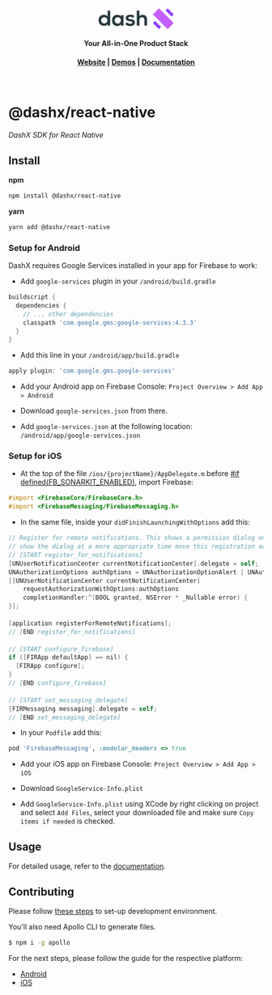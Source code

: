 <p align="center">
    <br />
    <a href="https://dashx.com"><img src="https://raw.githubusercontent.com/dashxhq/brand-book/master/assets/logo-black-text-color-icon@2x.png" alt="DashX" height="40" /></a>
    <br />
    <br />
    <strong>Your All-in-One Product Stack</strong>
</p>

<div align="center">
  <h4>
    <a href="https://dashx.com">Website</a>
    <span> | </span>
    <a href="https://dashxdemo.com">Demos</a>
    <span> | </span>
    <a href="https://docs.dashx.com/developer">Documentation</a>
  </h4>
</div>

<br />

# @dashx/react-native

_DashX SDK for React Native_

## Install

**npm**
```sh
npm install @dashx/react-native
```

**yarn**
```sh
yarn add @dashx/react-native
```

### Setup for Android

DashX requires Google Services installed in your app for Firebase to work:

- Add `google-services` plugin in your `/android/build.gradle`

```gradle
buildscript {
  dependencies {
    // ... other dependencies
    classpath 'com.google.gms:google-services:4.3.3'
  }
}
```

- Add this line in your `/android/app/build.gradle`

```gradle
apply plugin: 'com.google.gms.google-services'
```

- Add your Android app on Firebase Console: `Project Overview > Add App > Android`

- Download `google-services.json` from there.

- Add `google-services.json` at the following location: `/android/app/google-services.json`

### Setup for iOS

- At the top of the file `/ios/{projectName}/AppDelegate.m` before [#if defined(FB_SONARKIT_ENABLED)](https://github.com/react-native-camera/react-native-camera/issues/3008#issuecomment-726432198), import Firebase:

```objective-c
#import <FirebaseCore/FirebaseCore.h>
#import <FirebaseMessaging/FirebaseMessaging.h>
```

- In the same file, inside your `didFinishLaunchingWithOptions` add this:

```objective-c
// Register for remote notifications. This shows a permission dialog on first run, to
// show the dialog at a more appropriate time move this registration accordingly.
// [START register_for_notifications]
[UNUserNotificationCenter currentNotificationCenter].delegate = self;
UNAuthorizationOptions authOptions = UNAuthorizationOptionAlert | UNAuthorizationOptionSound | UNAuthorizationOptionBadge;
[[UNUserNotificationCenter currentNotificationCenter]
    requestAuthorizationWithOptions:authOptions
    completionHandler:^(BOOL granted, NSError * _Nullable error) {
}];

[application registerForRemoteNotifications];
// [END register_for_notifications]

// [START configure_firebase]
if ([FIRApp defaultApp] == nil) {
  [FIRApp configure];
}
// [END configure_firebase]

// [START set_messaging_delegate]
[FIRMessaging messaging].delegate = self;
// [END set_messaging_delegate]
```

- In your `Podfile` add this:

```ruby
pod 'FirebaseMessaging', :modular_headers => true
```

- Add your iOS app on Firebase Console: `Project Overview > Add App > iOS`

- Download `GoogleService-Info.plist`

- Add `GoogleService-Info.plist` using XCode by right clicking on project and select `Add Files`, select your downloaded file and make sure `Copy items if needed` is checked.

## Usage

For detailed usage, refer to the [documentation](https://docs.dashx.com/developer).

## Contributing

Please follow [these steps](https://github.com/dashxhq/dashx-js/tree/master/examples/react-native#setting-up-development-environment) to set-up development environment.

You'll also need Apollo CLI to generate files.

```sh
$ npm i -g apollo
```

For the next steps, please follow the guide for the respective platform:

- [Android](android/README.md)
- [iOS](ios/README.md)
